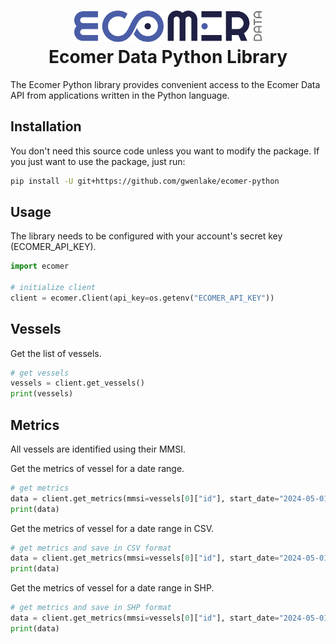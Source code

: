 

<h1 align="center"><img src="images/ecomer.svg" width="300" /> <br>Ecomer Data Python Library</h1>

The Ecomer Python library provides convenient access to the Ecomer Data API
from applications written in the Python language.


## Installation

You don't need this source code unless you want to modify the package. If you just
want to use the package, just run:

```sh
pip install -U git+https://github.com/gwenlake/ecomer-python
```

## Usage

The library needs to be configured with your account's secret key (ECOMER_API_KEY). 

```python
import ecomer

# initialize client
client = ecomer.Client(api_key=os.getenv("ECOMER_API_KEY"))
```

## Vessels

Get the list of vessels.

```python
# get vessels
vessels = client.get_vessels()
print(vessels)
```

## Metrics

All vessels are identified using their MMSI.

Get the metrics of vessel for a date range.

```python
# get metrics
data = client.get_metrics(mmsi=vessels[0]["id"], start_date="2024-05-01T00:00:00", end_date="2024-05-02T00:00:00")
print(data)
```

Get the metrics of vessel for a date range in CSV.

```python
# get metrics and save in CSV format
data = client.get_metrics(mmsi=vessels[0]["id"], start_date="2024-05-01T00:00:00", end_date="2024-05-02T00:00:00", save_format="csv")
print(data)
```

Get the metrics of vessel for a date range in SHP.

```python
# get metrics and save in SHP format
data = client.get_metrics(mmsi=vessels[0]["id"], start_date="2024-05-01T00:00:00", end_date="2024-05-02T00:00:00", save_format="shp")
print(data)
```

